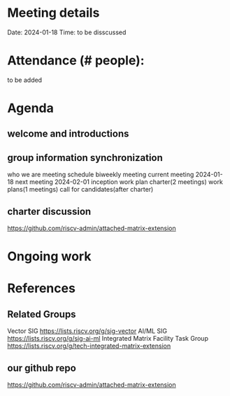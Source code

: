 # Meeting details
Date: 2024-01-18 Time: to be disscussed

# Attendance (# people):
to be added

# Agenda
## welcome and introductions
## group information synchronization
who we are 
meeting schedule   biweekly meeting current meeting 2024-01-18         next meeting 2024-02-01
inception work plan   charter(2 meetings)   work plans(1 meetings)   call for candidates(after charter)
## charter discussion
https://github.com/riscv-admin/attached-matrix-extension



# Ongoing work


# References
## Related Groups
Vector SIG https://lists.riscv.org/g/sig-vector
AI/ML SIG https://lists.riscv.org/g/sig-ai-ml
Integrated Matrix Facility Task Group  https://lists.riscv.org/g/tech-integrated-matrix-extension
## our github repo 
https://github.com/riscv-admin/attached-matrix-extension
